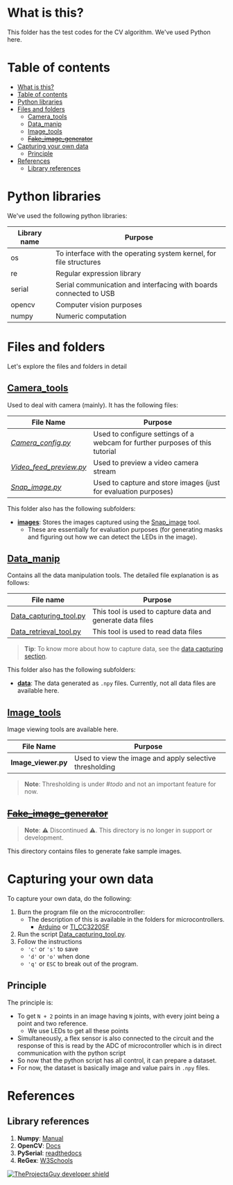 # What is this?
This folder has the test codes for the CV algorithm. We've used Python here.

# Table of contents
- [What is this?](#what-is-this)
- [Table of contents](#table-of-contents)
- [Python libraries](#python-libraries)
- [Files and folders](#files-and-folders)
  - [Camera_tools](#cameratools)
  - [Data_manip](#datamanip)
  - [Image_tools](#imagetools)
  - [~~Fake\_image\_generator~~](#fakeimagegenerator)
- [Capturing your own data](#capturing-your-own-data)
  - [Principle](#principle)
- [References](#references)
  - [Library references](#library-references)


# Python libraries
We've used the following python libraries:

| **Library name** | **Purpose** |
| ----- | ----- |
| os | To interface with the operating system kernel, for file structures |
| re | Regular expression library |
| serial | Serial communication and interfacing with boards connected to USB |
| opencv | Computer vision purposes |
| numpy | Numeric computation |

# Files and folders
Let's explore the files and folders in detail
## [Camera_tools](./Camera_tools/)
Used to deal with camera (mainly). It has the following files:

| **File Name** | **Purpose** | 
| ---- | ---- |
| [*Camera\_config.py*](./Camera_tools/Camera_config.py) | Used to configure settings of a webcam for further purposes of this tutorial |
| [*Video_feed_preview.py*](./Camera_tools/Video_feed_preview.py) | Used to preview a video camera stream | 
| [*Snap\_image.py*](./Camera_tools/Snap_image.py) | Used to capture and store images (just for evaluation purposes) |

This folder also has the following subfolders:
- [**images**](./Camera_tools/images/): Stores the images captured using the [Snap\_image](./Camera_tools/Snap_image.py) tool.
  - These are essentially for evaluation purposes (for generating masks and figuring out how we can detect the LEDs in the image).

## [Data_manip](./Data_manip/)
Contains all the data manipulation tools. The detailed file explanation is as follows:

| **File name** | **Purpose** |
| ---- | ---- |
| [Data_capturing_tool.py](./Data_manip/Data_capturing_tool.py) | This tool is used to capture data and generate data files |
| [Data_retrieval_tool.py](./Data_manip/Data_retrieval_tool.py) | This tool is used to read data files |

> **Tip**: To know more about how to capture data, see the [data capturing section](#capturing-your-own-data).

This folder also has the following subfolders:
<!-- TODO: Work here -->
- [**data**](./Data_manip/data/): The data generated as `.npy` files. Currently, not all data files are available here.

## [Image_tools](./Image_tools/)
Image viewing tools are available here.

| **File Name** | **Purpose** |
| ---- | ---- |
| **Image_viewer.py** | Used to view the image and apply selective thresholding |

> **Note**: Thresholding is under #_todo_ and not an important feature for now.

## ~~[Fake\_image\_generator](./Fake_image_generator/)~~
> **Note**: :warning: Discontinued :warning:. This directory is no longer in support or development.

This directory contains files to generate fake sample images.

# Capturing your own data
To capture your own data, do the following:
1. Burn the program file on the microcontroller:
    - The description of this is available in the folders for microcontrollers.
      - [Arduino](../Arduino_codes/) or [TI_CC3220SF](TI_CC3220SF_WiFi_MCU)
2. Run the script [Data_capturing_tool.py](./Data_manip/Data_capturing_tool.py).
3. Follow the instructions 
    - `'c'` or `'s'` to save
    - `'d'` or `'o'` when done
    - `'q'` or `ESC` to break out of the program.

## Principle
The principle is:
- To get `N + 2` points in an image having `N` joints, with every joint being a point and two reference. 
  - We use LEDs to get all these points
- Simultaneously, a flex sensor is also connected to the circuit and the response of this is read by the ADC of microcontroller which is in direct communication with the python script
- So now that the python script has all control, it can prepare a dataset.
- For now, the dataset is basically image and value pairs in `.npy` files.

# References
## Library references
1. **Numpy**: [Manual](https://docs.scipy.org/doc/numpy/index.html)
2. **OpenCV**: [Docs](https://docs.opencv.org/)
3. **PySerial**: [readthedocs](https://pyserial.readthedocs.io/en/latest/pyserial_api.html#exceptions)
4. **ReGex**: [W3Schools](https://www.w3schools.com/python/python_regex.asp#split)

[![TheProjectsGuy developer shield][TheProjectsGuy-dev-shield]][TheProjectsGuy-dev-profile]

[TheProjectsGuy-dev-shield]: https://img.shields.io/badge/Dev-TheProjectsGuy-0061ff.svg
[TheProjectsGuy-dev-profile]: https://github.com/TheProjectsGuy
